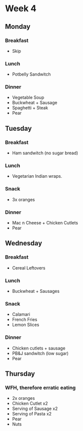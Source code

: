 # Week 4

## Monday

### Breakfast

- Skip

### Lunch

- Potbelly Sandwitch

### Dinner

- Vegetable Soup
- Buckwheat + Sausage
- Spaghetti + Steak
- Pear

## Tuesday

### Breakfast

- Ham sandwitch (no sugar bread)

### Lunch

- Vegetarian Indian wraps.

### Snack

- 3x oranges

### Dinner

- Mac n Cheese + Chicken Cutlets
- Pear

## Wednesday

### Breakfast

- Cereal Leftovers

### Lunch

- Buckwheat + Sausages

### Snack

- Calamari
- French Fries
- Lemon Slices

### Dinner

- Chicken cutlets + sausage
- PB&J sandwitch (low sugar)
- Pear

## Thursday

### WFH, therefore erratic eating

- 2x oranges
- Chicken Cutlet x2
- Serving of Sausage x2
- Serving of Pasta x2
- Pear
- Nuts
